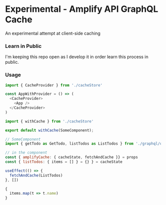 # Experimental - Amplify API GraphQL Cache

An experimental attempt at client-side caching 

### Learn in Public

I'm keeping this repo open as I develop it in order learn this process in public.

### Usage

```js
import { CacheProvider } from './cacheStore'

const AppWithProvider = () => (
  <CacheProvider>
    <App />
  </CacheProvider>
)

import { withCache } from './cacheStore'

export default withCache(SomeComponent);

// SomeComponent
import { getTodo as GetTodo, listTodos as ListTodos } from './graphql/queries'

// in the component
const { amplifyCache: { cacheState, fetchAndCache }} = props
const { listTodos: { items = [] } = {} } = cacheState

useEffect(() => {
  fetchAndCache(ListTodos)
}, [])

{
  items.map(t => t.name)
}
```

